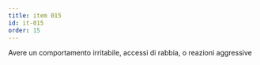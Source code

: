 ```yaml
---
title: item 015
id: it-015
order: 15
---
```

Avere un comportamento irritabile, accessi di rabbia, o reazioni aggressive